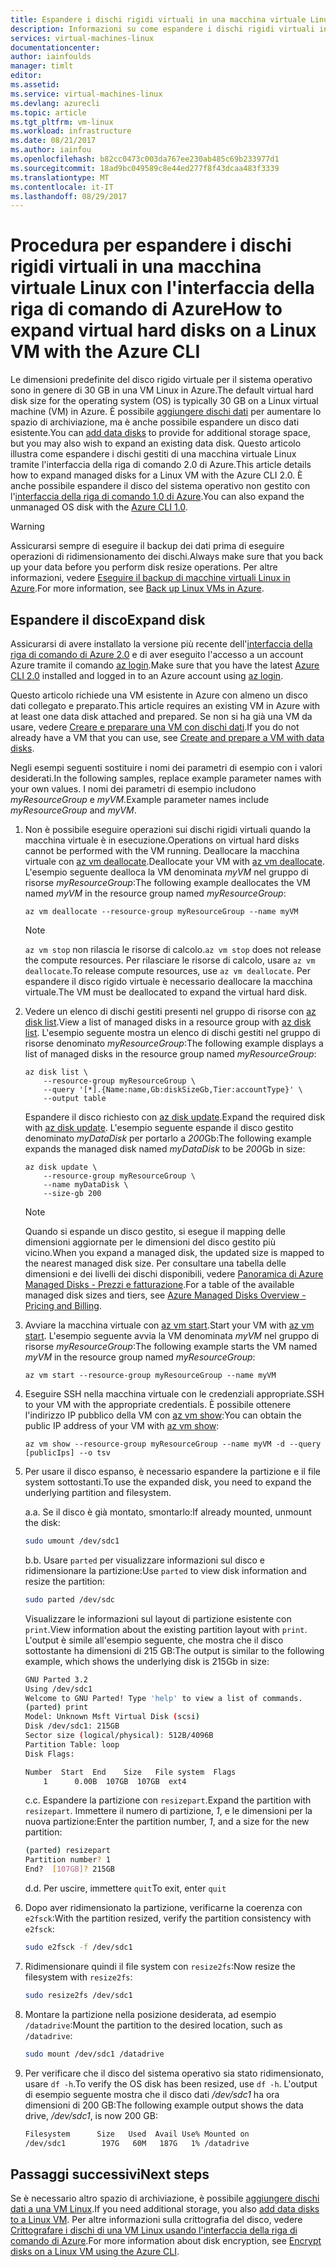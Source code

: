 ```yaml
---
title: Espandere i dischi rigidi virtuali in una macchina virtuale Linux in Azure | Microsoft Docs
description: Informazioni su come espandere i dischi rigidi virtuali in una macchina virtuale Linux con l'interfaccia della riga di comando 2.0 di Azure
services: virtual-machines-linux
documentationcenter: 
author: iainfoulds
manager: timlt
editor: 
ms.assetid: 
ms.service: virtual-machines-linux
ms.devlang: azurecli
ms.topic: article
ms.tgt_pltfrm: vm-linux
ms.workload: infrastructure
ms.date: 08/21/2017
ms.author: iainfou
ms.openlocfilehash: b82cc0473c003da767ee230ab485c69b233977d1
ms.sourcegitcommit: 18ad9bc049589c8e44ed277f8f43dcaa483f3339
ms.translationtype: MT
ms.contentlocale: it-IT
ms.lasthandoff: 08/29/2017
---
```

# <a name="how-to-expand-virtual-hard-disks-on-a-linux-vm-with-the-azure-cli"></a><span data-ttu-id="268b9-103">Procedura per espandere i dischi rigidi virtuali in una macchina virtuale Linux con l'interfaccia della riga di comando di Azure</span><span class="sxs-lookup"><span data-stu-id="268b9-103">How to expand virtual hard disks on a Linux VM with the Azure CLI</span></span>
<span data-ttu-id="268b9-104">Le dimensioni predefinite del disco rigido virtuale per il sistema operativo sono in genere di 30 GB in una VM Linux in Azure.</span><span class="sxs-lookup"><span data-stu-id="268b9-104">The default virtual hard disk size for the operating system (OS) is typically 30 GB on a Linux virtual machine (VM) in Azure.</span></span> <span data-ttu-id="268b9-105">È possibile [aggiungere dischi dati](add-disk.md) per aumentare lo spazio di archiviazione, ma è anche possibile espandere un disco dati esistente.</span><span class="sxs-lookup"><span data-stu-id="268b9-105">You can [add data disks](add-disk.md) to provide for additional storage space, but you may also wish to expand an existing data disk.</span></span> <span data-ttu-id="268b9-106">Questo articolo illustra come espandere i dischi gestiti di una macchina virtuale Linux tramite l'interfaccia della riga di comando 2.0 di Azure.</span><span class="sxs-lookup"><span data-stu-id="268b9-106">This article details how to expand managed disks for a Linux VM with the Azure CLI 2.0.</span></span> <span data-ttu-id="268b9-107">È anche possibile espandere il disco del sistema operativo non gestito con l'[interfaccia della riga di comando 1.0 di Azure](expand-disks-nodejs.md).</span><span class="sxs-lookup"><span data-stu-id="268b9-107">You can also expand the unmanaged OS disk with the [Azure CLI 1.0](expand-disks-nodejs.md).</span></span>

> [!WARNING]
> <span data-ttu-id="268b9-108">Assicurarsi sempre di eseguire il backup dei dati prima di eseguire operazioni di ridimensionamento dei dischi.</span><span class="sxs-lookup"><span data-stu-id="268b9-108">Always make sure that you back up your data before you perform disk resize operations.</span></span> <span data-ttu-id="268b9-109">Per altre informazioni, vedere [Eseguire il backup di macchine virtuali Linux in Azure](tutorial-backup-vms.md).</span><span class="sxs-lookup"><span data-stu-id="268b9-109">For more information, see [Back up Linux VMs in Azure](tutorial-backup-vms.md).</span></span>

## <a name="expand-disk"></a><span data-ttu-id="268b9-110">Espandere il disco</span><span class="sxs-lookup"><span data-stu-id="268b9-110">Expand disk</span></span>
<span data-ttu-id="268b9-111">Assicurarsi di avere installato la versione più recente dell'[interfaccia della riga di comando di Azure 2.0](/cli/azure/install-az-cli2) e di aver eseguito l'accesso a un account Azure tramite il comando [az login](/cli/azure/#login).</span><span class="sxs-lookup"><span data-stu-id="268b9-111">Make sure that you have the latest [Azure CLI 2.0](/cli/azure/install-az-cli2) installed and logged in to an Azure account using [az login](/cli/azure/#login).</span></span>

<span data-ttu-id="268b9-112">Questo articolo richiede una VM esistente in Azure con almeno un disco dati collegato e preparato.</span><span class="sxs-lookup"><span data-stu-id="268b9-112">This article requires an existing VM in Azure with at least one data disk attached and prepared.</span></span> <span data-ttu-id="268b9-113">Se non si ha già una VM da usare, vedere [Creare e preparare una VM con dischi dati](tutorial-manage-disks.md#create-and-attach-disks).</span><span class="sxs-lookup"><span data-stu-id="268b9-113">If you do not already have a VM that you can use, see [Create and prepare a VM with data disks](tutorial-manage-disks.md#create-and-attach-disks).</span></span>

<span data-ttu-id="268b9-114">Negli esempi seguenti sostituire i nomi dei parametri di esempio con i valori desiderati.</span><span class="sxs-lookup"><span data-stu-id="268b9-114">In the following samples, replace example parameter names with your own values.</span></span> <span data-ttu-id="268b9-115">I nomi dei parametri di esempio includono *myResourceGroup* e *myVM*.</span><span class="sxs-lookup"><span data-stu-id="268b9-115">Example parameter names include *myResourceGroup* and *myVM*.</span></span>

1. <span data-ttu-id="268b9-116">Non è possibile eseguire operazioni sui dischi rigidi virtuali quando la macchina virtuale è in esecuzione.</span><span class="sxs-lookup"><span data-stu-id="268b9-116">Operations on virtual hard disks cannot be performed with the VM running.</span></span> <span data-ttu-id="268b9-117">Deallocare la macchina virtuale con [az vm deallocate](/cli/azure/vm#deallocate).</span><span class="sxs-lookup"><span data-stu-id="268b9-117">Deallocate your VM with [az vm deallocate](/cli/azure/vm#deallocate).</span></span> <span data-ttu-id="268b9-118">L'esempio seguente dealloca la VM denominata *myVM* nel gruppo di risorse *myResourceGroup*:</span><span class="sxs-lookup"><span data-stu-id="268b9-118">The following example deallocates the VM named *myVM* in the resource group named *myResourceGroup*:</span></span>

    ```azurecli
    az vm deallocate --resource-group myResourceGroup --name myVM
    ```

    > [!NOTE]
    > <span data-ttu-id="268b9-119">`az vm stop` non rilascia le risorse di calcolo.</span><span class="sxs-lookup"><span data-stu-id="268b9-119">`az vm stop` does not release the compute resources.</span></span> <span data-ttu-id="268b9-120">Per rilasciare le risorse di calcolo, usare `az vm deallocate`.</span><span class="sxs-lookup"><span data-stu-id="268b9-120">To release compute resources, use `az vm deallocate`.</span></span> <span data-ttu-id="268b9-121">Per espandere il disco rigido virtuale è necessario deallocare la macchina virtuale.</span><span class="sxs-lookup"><span data-stu-id="268b9-121">The VM must be deallocated to expand the virtual hard disk.</span></span>

2. <span data-ttu-id="268b9-122">Vedere un elenco di dischi gestiti presenti nel gruppo di risorse con [az disk list](/cli/azure/disk#list).</span><span class="sxs-lookup"><span data-stu-id="268b9-122">View a list of managed disks in a resource group with [az disk list](/cli/azure/disk#list).</span></span> <span data-ttu-id="268b9-123">L'esempio seguente mostra un elenco di dischi gestiti nel gruppo di risorse denominato *myResourceGroup*:</span><span class="sxs-lookup"><span data-stu-id="268b9-123">The following example displays a list of managed disks in the resource group named *myResourceGroup*:</span></span>

    ```azurecli
    az disk list \
        --resource-group myResourceGroup \
        --query '[*].{Name:name,Gb:diskSizeGb,Tier:accountType}' \
        --output table
    ```

    <span data-ttu-id="268b9-124">Espandere il disco richiesto con [az disk update](/cli/azure/disk#update).</span><span class="sxs-lookup"><span data-stu-id="268b9-124">Expand the required disk with [az disk update](/cli/azure/disk#update).</span></span> <span data-ttu-id="268b9-125">L'esempio seguente espande il disco gestito denominato *myDataDisk* per portarlo a *200*Gb:</span><span class="sxs-lookup"><span data-stu-id="268b9-125">The following example expands the managed disk named *myDataDisk* to be *200*Gb in size:</span></span>

    ```azurecli
    az disk update \
        --resource-group myResourceGroup \
        --name myDataDisk \
        --size-gb 200
    ```

    > [!NOTE]
    > <span data-ttu-id="268b9-126">Quando si espande un disco gestito, si esegue il mapping delle dimensioni aggiornate per le dimensioni del disco gestito più vicino.</span><span class="sxs-lookup"><span data-stu-id="268b9-126">When you expand a managed disk, the updated size is mapped to the nearest managed disk size.</span></span> <span data-ttu-id="268b9-127">Per consultare una tabella delle dimensioni e dei livelli dei dischi disponibili, vedere [Panoramica di Azure Managed Disks - Prezzi e fatturazione](../windows/managed-disks-overview.md#pricing-and-billing).</span><span class="sxs-lookup"><span data-stu-id="268b9-127">For a table of the available managed disk sizes and tiers, see [Azure Managed Disks Overview - Pricing and Billing](../windows/managed-disks-overview.md#pricing-and-billing).</span></span>

3. <span data-ttu-id="268b9-128">Avviare la macchina virtuale con [az vm start](/cli/azure/vm#start).</span><span class="sxs-lookup"><span data-stu-id="268b9-128">Start your VM with [az vm start](/cli/azure/vm#start).</span></span> <span data-ttu-id="268b9-129">L'esempio seguente avvia la VM denominata *myVM* nel gruppo di risorse *myResourceGroup*:</span><span class="sxs-lookup"><span data-stu-id="268b9-129">The following example starts the VM named *myVM* in the resource group named *myResourceGroup*:</span></span>

    ```azurecli
    az vm start --resource-group myResourceGroup --name myVM
    ```

4. <span data-ttu-id="268b9-130">Eseguire SSH nella macchina virtuale con le credenziali appropriate.</span><span class="sxs-lookup"><span data-stu-id="268b9-130">SSH to your VM with the appropriate credentials.</span></span> <span data-ttu-id="268b9-131">È possibile ottenere l'indirizzo IP pubblico della VM con [az vm show](/cli/azure/vm#show):</span><span class="sxs-lookup"><span data-stu-id="268b9-131">You can obtain the public IP address of your VM with [az vm show](/cli/azure/vm#show):</span></span>

    ```azurecli
    az vm show --resource-group myResourceGroup --name myVM -d --query [publicIps] --o tsv
    ```

5. <span data-ttu-id="268b9-132">Per usare il disco espanso, è necessario espandere la partizione e il file system sottostanti.</span><span class="sxs-lookup"><span data-stu-id="268b9-132">To use the expanded disk, you need to expand the underlying partition and filesystem.</span></span>

    <span data-ttu-id="268b9-133">a.</span><span class="sxs-lookup"><span data-stu-id="268b9-133">a.</span></span> <span data-ttu-id="268b9-134">Se il disco è già montato, smontarlo:</span><span class="sxs-lookup"><span data-stu-id="268b9-134">If already mounted, unmount the disk:</span></span>

    ```bash
    sudo umount /dev/sdc1
    ```

    <span data-ttu-id="268b9-135">b.</span><span class="sxs-lookup"><span data-stu-id="268b9-135">b.</span></span> <span data-ttu-id="268b9-136">Usare `parted` per visualizzare informazioni sul disco e ridimensionare la partizione:</span><span class="sxs-lookup"><span data-stu-id="268b9-136">Use `parted` to view disk information and resize the partition:</span></span>

    ```bash
    sudo parted /dev/sdc
    ```

    <span data-ttu-id="268b9-137">Visualizzare le informazioni sul layout di partizione esistente con `print`.</span><span class="sxs-lookup"><span data-stu-id="268b9-137">View information about the existing partition layout with `print`.</span></span> <span data-ttu-id="268b9-138">L'output è simile all'esempio seguente, che mostra che il disco sottostante ha dimensioni di 215 GB:</span><span class="sxs-lookup"><span data-stu-id="268b9-138">The output is similar to the following example, which shows the underlying disk is 215Gb in size:</span></span>

    ```bash
    GNU Parted 3.2
    Using /dev/sdc1
    Welcome to GNU Parted! Type 'help' to view a list of commands.
    (parted) print
    Model: Unknown Msft Virtual Disk (scsi)
    Disk /dev/sdc1: 215GB
    Sector size (logical/physical): 512B/4096B
    Partition Table: loop
    Disk Flags:
    
    Number  Start  End    Size   File system  Flags
        1      0.00B  107GB  107GB  ext4
    ```

    <span data-ttu-id="268b9-139">c.</span><span class="sxs-lookup"><span data-stu-id="268b9-139">c.</span></span> <span data-ttu-id="268b9-140">Espandere la partizione con `resizepart`.</span><span class="sxs-lookup"><span data-stu-id="268b9-140">Expand the partition with `resizepart`.</span></span> <span data-ttu-id="268b9-141">Immettere il numero di partizione, *1*, e le dimensioni per la nuova partizione:</span><span class="sxs-lookup"><span data-stu-id="268b9-141">Enter the partition number, *1*, and a size for the new partition:</span></span>

    ```bash
    (parted) resizepart
    Partition number? 1
    End?  [107GB]? 215GB
    ```

    <span data-ttu-id="268b9-142">d.</span><span class="sxs-lookup"><span data-stu-id="268b9-142">d.</span></span> <span data-ttu-id="268b9-143">Per uscire, immettere `quit`</span><span class="sxs-lookup"><span data-stu-id="268b9-143">To exit, enter `quit`</span></span>

5. <span data-ttu-id="268b9-144">Dopo aver ridimensionato la partizione, verificarne la coerenza con `e2fsck`:</span><span class="sxs-lookup"><span data-stu-id="268b9-144">With the partition resized, verify the partition consistency with `e2fsck`:</span></span>

    ```bash
    sudo e2fsck -f /dev/sdc1
    ```

6. <span data-ttu-id="268b9-145">Ridimensionare quindi il file system con `resize2fs`:</span><span class="sxs-lookup"><span data-stu-id="268b9-145">Now resize the filesystem with `resize2fs`:</span></span>

    ```bash
    sudo resize2fs /dev/sdc1
    ```

7. <span data-ttu-id="268b9-146">Montare la partizione nella posizione desiderata, ad esempio `/datadrive`:</span><span class="sxs-lookup"><span data-stu-id="268b9-146">Mount the partition to the desired location, such as `/datadrive`:</span></span>

    ```bash
    sudo mount /dev/sdc1 /datadrive
    ```

8. <span data-ttu-id="268b9-147">Per verificare che il disco del sistema operativo sia stato ridimensionato, usare `df -h`.</span><span class="sxs-lookup"><span data-stu-id="268b9-147">To verify the OS disk has been resized, use `df -h`.</span></span> <span data-ttu-id="268b9-148">L'output di esempio seguente mostra che il disco dati */dev/sdc1* ha ora dimensioni di 200 GB:</span><span class="sxs-lookup"><span data-stu-id="268b9-148">The following example output shows the data drive, */dev/sdc1*, is now 200 GB:</span></span>

    ```bash
    Filesystem      Size   Used  Avail Use% Mounted on
    /dev/sdc1        197G   60M   187G   1% /datadrive
    ```

## <a name="next-steps"></a><span data-ttu-id="268b9-149">Passaggi successivi</span><span class="sxs-lookup"><span data-stu-id="268b9-149">Next steps</span></span>
<span data-ttu-id="268b9-150">Se è necessario altro spazio di archiviazione, è possibile [aggiungere dischi dati a una VM Linux](add-disk.md).</span><span class="sxs-lookup"><span data-stu-id="268b9-150">If you need additional storage, you also [add data disks to a Linux VM](add-disk.md).</span></span> <span data-ttu-id="268b9-151">Per altre informazioni sulla crittografia del disco, vedere [Crittografare i dischi di una VM Linux usando l'interfaccia della riga di comando di Azure](encrypt-disks.md).</span><span class="sxs-lookup"><span data-stu-id="268b9-151">For more information about disk encryption, see [Encrypt disks on a Linux VM using the Azure CLI](encrypt-disks.md).</span></span>

